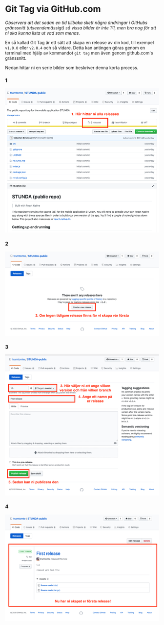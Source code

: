 # Git Tag via GitHub.com

*Observera att det sedan en tid tillbaka skett några ändringar i GitHubs gränssnitt (utseendemässigt) så vissa bilder är inte 1:1, men bra nog för att ni ska kunna lista ut vad som menas.*

En så kallad Git Tag är ett sätt att skapa en release av din kod, till exempel `v1.0.0` eller `v2.0.4` och så vidare. Detta kan antingen göras genom en terminal med hjälp av kommandot `git tag` men även genom github.com's gränssnitt.

Nedan hittar ni en serie bilder som beskriver denna korta process.

### 1

![Git Tag 01](images/git-tag-01.png)

### 2

![Git Tag 02](images/git-tag-02.png)

### 3

![Git Tag 03](images/git-tag-03.png)

### 4

![Git Tag 04](images/git-tag-04.png)
